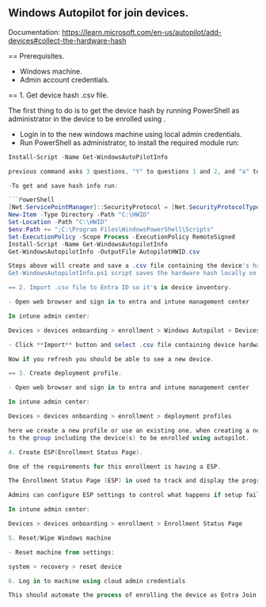 ## Windows Autopilot for join devices.

Documentation: https://learn.microsoft.com/en-us/autopilot/add-devices#collect-the-hardware-hash

== Prerequisites.

- Windows machine.
- Admin account credentials.

== 1. Get device hash .csv file.

The first thing to do is to get the device hash by running PowerShell as administrator in the device to be enrolled using .

- Login in to the new windows machine using local admin credentials.
- Run PowerShell as administrator, to install the required module run:

```PowerShell
Install-Script -Name Get-WindowsAutoPilotInfo

previous command asks 3 questions, "Y" to questions 1 and 2, and "a" to question 3.

-To get and save hash info run:

```PowerShell
[Net.ServicePointManager]::SecurityProtocol = [Net.SecurityProtocolType]::Tls12
New-Item -Type Directory -Path "C:\HWID"
Set-Location -Path "C:\HWID"
$env:Path += ";C:\Program Files\WindowsPowerShell\Scripts"
Set-ExecutionPolicy -Scope Process -ExecutionPolicy RemoteSigned
Install-Script -Name Get-WindowsAutopilotInfo
Get-WindowsAutopilotInfo -OutputFile AutopilotHWID.csv

Steps above will create and save a .csv file containing the device's hash info.
Get-WindowsAutopilotInfo.ps1 script saves the hardware hash locally on the device as a CSV file. This method is normally used on devices that already underwent Windows Setup and OOBE.

== 2. Import .csv file to Entra ID so it's in device inventory.

- Open web browser and sign in to entra and intune management center

In intune admin center:

Devices > devices onboarding > enrollment > Windows Autopilot > Devices

- Click **Import** button and select .csv file containing device hardware issue which should be **AutopilotHWID.csv**

Now if you refresh you should be able to see a new device.

== 3. Create deployment profile.

- Open web browser and sign in to entra and intune management center

In intune admin center:

Devices > devices onboarding > enrollment > deployment profiles

here we create a new profile or use an existing one, when creating a new one make sure to assign profile
to the group including the device(s) to be enrolled using autopilot.

4. Create ESP(Enrollment Status Page).

One of the requirements for this enrollment is having a ESP.

The Enrollment Status Page (ESP) in used to track and display the progress of a device setup when a new device is enrolled in Microsoft Intune. It ensures that the device is properly configured before user can access the desktop for the first time.

Admins can configure ESP settings to control what happens if setup fails, whether users can bypass errors, and which apps must be installed before the device is ready.

In intune admin center:

Devices > devices onboarding > enrollment > Enrollment Status Page

5. Reset/Wipe Windows machine

- Reset machine from settings:

system > recovery > reset device

6. Log in to machine using cloud admin credentials

This should automate the process of enrolling the device as Entra Join







